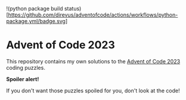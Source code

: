 !(python package build status)[https://github.com/direvus/adventofcode/actions/workflows/python-package.yml/badge.svg]

# Advent of Code 2023

This repository contains my own solutions to the [Advent of Code
2023](https://adventofcode.com/2023/) coding puzzles.

**Spoiler alert!**

If you don't want those puzzles spoiled for you, don't look at the code!

